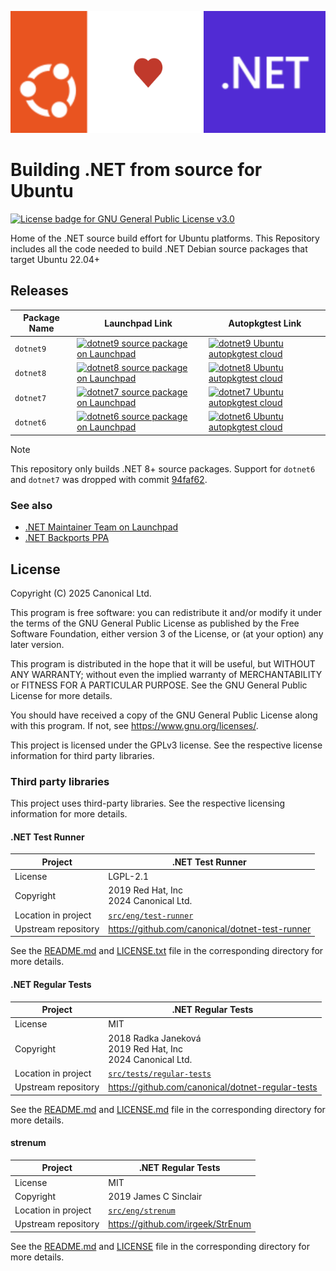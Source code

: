 ![Ubuntu and .NET Logos combined with a heart in-between](images/Ubunru+DotNet.svg)

# Building .NET from source for Ubuntu
[![License badge for GNU General Public License v3.0](https://img.shields.io/badge/License-GPL--3.0-informational)](https://github.com/canonical/dotnet-source-build/blob/main/LICENSE)

Home of the .NET source build effort for Ubuntu platforms. This Repository includes all the code needed to build .NET Debian source packages that target Ubuntu 22.04+

## Releases

| Package Name | Launchpad Link | Autopkgtest Link |
|--------------|----------------|------------------|
| `dotnet9` | [![dotnet9 source package on Launchpad](https://img.shields.io/badge/Launchpad-dotnet9-F8C300?logo=launchpad)](https://launchpad.net/ubuntu/+source/dotnet9) | [![dotnet9 Ubuntu autopkgtest cloud](https://img.shields.io/badge/Ubuntu%20autopkgtest%20cloud-dotnet9-E95420?logo=ubuntu)](https://autopkgtest.ubuntu.com/packages/dotnet9) |
| `dotnet8` | [![dotnet8 source package on Launchpad](https://img.shields.io/badge/Launchpad-dotnet8-F8C300?logo=launchpad)](https://launchpad.net/ubuntu/+source/dotnet8) | [![dotnet8 Ubuntu autopkgtest cloud](https://img.shields.io/badge/Ubuntu%20autopkgtest%20cloud-dotnet8-E95420?logo=ubuntu)](https://autopkgtest.ubuntu.com/packages/dotnet8) |
| `dotnet7` | [![dotnet7 source package on Launchpad](https://img.shields.io/badge/Launchpad-dotnet7-F8C300?logo=launchpad)](https://launchpad.net/ubuntu/+source/dotnet7) | [![dotnet7 Ubuntu autopkgtest cloud](https://img.shields.io/badge/Ubuntu%20autopkgtest%20cloud-dotnet7-E95420?logo=ubuntu)](https://autopkgtest.ubuntu.com/packages/dotnet7) |
| `dotnet6` | [![dotnet6 source package on Launchpad](https://img.shields.io/badge/Launchpad-dotnet6-F8C300?logo=launchpad)](https://launchpad.net/ubuntu/+source/dotnet6) | [![dotnet6 Ubuntu autopkgtest cloud](https://img.shields.io/badge/Ubuntu%20autopkgtest%20cloud-dotnet6-E95420?logo=ubuntu)](https://autopkgtest.ubuntu.com/packages/dotnet6) |

> [!NOTE]
> This repository only builds .NET 8+ source packages. Support for `dotnet6` and `dotnet7` was dropped with commit [94faf62](https://github.com/canonical/dotnet-source-build/commit/94faf62fe11b9a7ef021384198e02bf6974af02c).

### See also

- [.NET Maintainer Team on Launchpad](https://launchpad.net/~dotnet)
- [.NET Backports PPA](https://launchpad.net/~dotnet/+archive/ubuntu/backports)

## License
  
Copyright (C) 2025 Canonical Ltd.

This program is free software: you can redistribute it and/or modify
it under the terms of the GNU General Public License as published by
the Free Software Foundation, either version 3 of the License, or
(at your option) any later version.

This program is distributed in the hope that it will be useful,
but WITHOUT ANY WARRANTY; without even the implied warranty of
MERCHANTABILITY or FITNESS FOR A PARTICULAR PURPOSE.  See the
GNU General Public License for more details.

You should have received a copy of the GNU General Public License
along with this program.  If not, see <https://www.gnu.org/licenses/>.

This project is licensed under the GPLv3 license. See the respective license information for third party libraries.

### Third party libraries 

This project uses third-party libraries. See the respective licensing information for more details.

#### .NET Test Runner 

| Project | .NET Test Runner |
|---------|---------|
| License | LGPL-2.1 |
| Copyright | 2019 Red Hat, Inc<br>2024 Canonical Ltd. |
| Location in project | [`src/eng/test-runner`](src/eng/test-runner) |
| Upstream repository | https://github.com/canonical/dotnet-test-runner |

See the [README.md](src/eng/test-runner/README.md) and [LICENSE.txt](src/eng/test-runner/LICENSE.txt) file in the corresponding directory for more details.

#### .NET Regular Tests

| Project |.NET Regular Tests |
|---------|---------|
| License | MIT |
| Copyright | 2018 Radka Janeková<br>2019 Red Hat, Inc<br>2024 Canonical Ltd. |
| Location in project | [`src/tests/regular-tests`](src/tests/regular-tests) |
| Upstream repository | https://github.com/canonical/dotnet-regular-tests |

See the [README.md](src/tests/regular-tests/README.md) and [LICENSE.md](src/tests/regular-tests/LICENSE.md) file in the corresponding directory for more details.

#### strenum

| Project |.NET Regular Tests |
|---------|---------|
| License | MIT |
| Copyright | 2019 James C Sinclair |
| Location in project | [`src/eng/strenum`](src/eng/strenum) |
| Upstream repository | https://github.com/irgeek/StrEnum |

See the [README.md](src/eng/strenum/README.md) and [LICENSE](src/eng/strenum/LICENSE) file in the corresponding directory for more details.